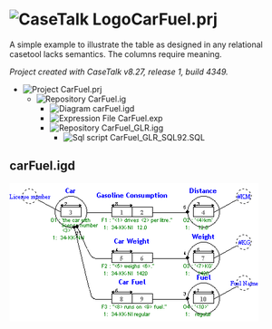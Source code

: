 # ![CaseTalk Logo](https://www.casetalk.com/images/icons/casetalk.png)CarFuel.prj
A simple example to illustrate the table as designed in any relational casetool lacks semantics. The columns require meaning.

*Project created with CaseTalk v8.27, release 1, build 4349.*

* ![Project](https://www.casetalk.com/images/icons/prj.png) CarFuel.prj
  * ![Repository](https://www.casetalk.com/images/icons/ig.png) CarFuel.ig
    * ![Diagram](https://www.casetalk.com/images/icons/igd.png) carFuel.igd
    * ![Expression File](https://www.casetalk.com/images/icons/exp.png) CarFuel.exp
    * ![Repository](https://www.casetalk.com/images/icons/igg.png) CarFuel_GLR.igg
      * ![Sql script](https://www.casetalk.com/images/icons/txt.png) CarFuel_GLR_SQL92.SQL
## carFuel.igd
![Diagram carFuel.igd](carFuel.png)
